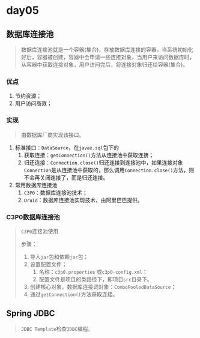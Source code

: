 # day05

## 数据库连接池

> 数据库连接池就是一个容器(集合)，存放数据库连接的容器。当系统初始化好后，容器被创建，容器中会申请一些连接对象，当用户来访问数据库时，从容器中获取连接对象，用户访问完后，将连接对象归还给容器(集合)。

### 优点

1. 节约资源；
2. 用户访问高效；

### 实现

> 由数据库厂商实现该接口。

1. 标准接口：`DataSource`，在`javax.sql`包下的
   1. 获取连接：`getConnection()`方法从连接池中获取连接；
   2. 归还连接：`Connection.close()`归还连接到连接池中，如果连接对象`Connection`是从连接池中获取的，那么调用`Connection.close()`方法，则不会再关闭连接了，而是归还连接。
2. 常用数据库连接池
   1. `C3P0`：数据库连接池技术；
   2. `Druid`：数据库连接池实现技术，由阿里巴巴提供。

### C3P0数据库连接池

> `C3P0`连接池使用
>
> 步骤：
>
> 1. 导入`jar`包和依赖`jar`包；
> 2. 设置配置文件；
>    1. 名称：`c3p0.properties` 或`c3p0-config.xml`；
>    2. 配置文件是项目的类路径下，即项目`src`目录下。
> 3. 创建核心对象，数据库连接词对象：`ComboPooledDataSource`；
> 4. 通过`getConnection()`方法获取连接。

## Spring JDBC

> `JDBC Template`检查`JDBC`编程。